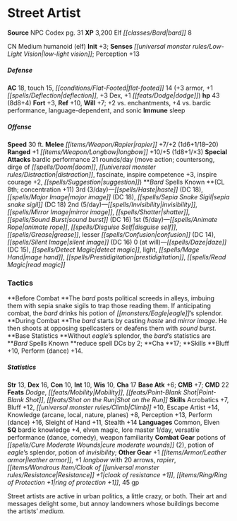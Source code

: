 ﻿---
cssclass: [monsters]
title1: Street Artist
title2: Street Artist
CR: 7
sources:
- name: NPC Codex
  page: 31
  link: http://paizo.com/products/btpy8v3a?Pathfinder-Roleplaying-Game-NPC-Codex
XP: 3200
race: Elf
classes:
- bard 8
alignment: CN
size: Medium
type: humanoid
subtypes:
- elf
initiative:
  bonus: 3
senses:
  low-light vision: true
AC:
  AC: 18
  touch: 15
  flat_footed: 14
  components:
    armor: 3
    deflection: 1
    dex: 3
    dodge: 1
HP:
  HP: 43
  long: 8d8+4
saves:
  fort: 3
  ref: 10
  will: 7
  other: +2 vs. enchantments, +4 vs. bardic performance, language-dependent, and sonic
immunities:
- sleep
speeds:
  base: 30
attacks:
  melee:
  - - text: rapier +7/+2 (1d6+1/18-20)
      entries:
      - - damage: 1d6+1
          crit_range: 18-20
      attack: rapier
      bonus:
      - 7
      - 2
  ranged:
  - - text: +1 longbow +10/+5 (1d8+1/×3)
      entries:
      - - damage: 1d8+1
          crit_multiplier: 3
      attack: +1 longbow
      bonus:
      - 10
      - 5
  special:
  - bardic performance 21 rounds/day (move action; countersong, dirge of doom, distraction,
    fascinate, inspire competence +3, inspire courage +2, suggestion)
spells:
  entries:
  - name: haste
    source: Bard
    level: 3
    DC: 18
  - name: major image
    source: Bard
    level: 3
    DC: 18
  - name: sepia snake sigil
    source: Bard
    level: 3
    DC: 18
  - name: invisibility
    source: Bard
    level: 2
  - name: mirror image
    source: Bard
    level: 2
  - name: shatter
    source: Bard
    level: 2
  - name: sound burst
    source: Bard
    level: 2
    DC: 16
  - name: animate rope
    source: Bard
    level: 1
  - name: disguise self
    source: Bard
    level: 1
  - name: grease
    source: Bard
    level: 1
  - name: lesser confusion
    source: Bard
    level: 1
    DC: 14
  - name: silent image
    source: Bard
    level: 1
    DC: 16
  - name: daze
    source: Bard
    level: 0
    DC: 15
  - name: detect magic
    source: Bard
    level: 0
  - name: light
    source: Bard
    level: 0
  - name: mage hand
    source: Bard
    level: 0
  - name: prestidigitation
    source: Bard
    level: 0
  - name: read magic
    source: Bard
    level: 0
  sources:
  - name: Bard
    type: known
    CL: 8
    concentration: 11
    slots:
      3: 3
      2: 5
      1: 5
      0: at-will
tactics:
  Before Combat: The bard posts political screeds in alleys, imbuing them with sepia
    snake sigils to trap those reading them. If anticipating combat, the bard drinks
    his potion of eagle's splendor.
  During Combat: The bard starts by casting haste and mirror image. He then shoots
    at opposing spellcasters or deafens them with sound burst.
  Base Statistics: Without eagle's splendor, the bard's statistics are Bard Spells
    Known reduce spell DCs by 2; Cha 17; Skills Bluff +10, Perform (dance) +14.
ability_scores:
  STR: 13
  DEX: 16
  CON: 10
  INT: 10
  WIS: 10
  CHA: 17
BAB: 6
CMB: 7
CMD: 22
feats:
- name: Dodge
- name: Mobility
- name: Point-Blank Shot
- name: Shot on the Run
skills:
  Acrobatics: 7
  Bluff: 12
  Climb: 10
  Escape Artist: 14
  Knowledge (arcane): 8
  Knowledge (local): 8
  Knowledge (nature): 8
  Knowledge (planes): 8
  Perception: 13
  Perform (dance): 16
  Sleight of Hand: 11
  Stealth: 14
languages:
- Common
- Elven
special_qualities:
- bardic knowledge +4
- elven magic
- lore master 1/day
- versatile performance (dance, comedy)
- weapon familiarity
gear:
  combat:
  - potions of cure moderate wounds (2)
  - potion of eagle's splendor
  - potion of invisibility
  other:
  - +1 leather armor
  - +1 longbow with 20 arrows
  - rapier
  - cloak of resistance +1
  - ring of protection +1
  - 45 gp
desc_long: Street artists are active in urban politics, a little crazy, or both. Their
  art and messages delight some, but annoy landowners whose buildings become the artists'
  medium.

---

# Street Artist

**Source** NPC Codex pg. 31
**XP** 3,200
Elf _[[classes/Bard|bard]]_ 8

CN Medium humanoid (elf)
**Init** +3; **Senses** _[[universal monster rules/Low-Light Vision|low-light vision]]_; Perception +13

##### Defense

**AC** 18, touch 15, _[[conditions/Flat-Footed|flat-footed]]_ 14 (+3 armor, +1 _[[spells/Deflection|deflection]]_, +3 Dex, +1 _[[feats/Dodge|dodge]]_)
**hp** 43 (8d8+4)
**Fort** +3, **Ref** +10, **Will** +7; +2 vs. enchantments, +4 vs. bardic performance, language-dependent, and sonic
**Immune** sleep

##### Offense
**Speed** 30 ft.
**Melee** _[[items/Weapon/Rapier|rapier]]_ +7/+2 (1d6+1/18–20)
**Ranged** +1 _[[items/Weapon/Longbow|longbow]]_ +10/+5 (1d8+1/×3)
**Special Attacks** bardic performance 21 rounds/day (move action; countersong, dirge of _[[spells/Doom|doom]]_, _[[universal monster rules/Distraction|distraction]]_, fascinate, inspire competence +3, inspire courage +2, _[[spells/Suggestion|suggestion]]_)
**_Bard_ Spells Known **(CL 8th; concentration +11)
3rd (3/day)—_[[spells/Haste|haste]]_ (DC 18), _[[spells/Major Image|major image]]_ (DC 18), _[[spells/Sepia Snake Sigil|sepia snake sigil]]_ (DC 18)
2nd (5/day)—_[[spells/Invisibility|invisibility]]_, _[[spells/Mirror Image|mirror image]]_, _[[spells/Shatter|shatter]]_, _[[spells/Sound Burst|sound burst]]_ (DC 16)
1st (5/day)—_[[spells/Animate Rope|animate rope]]_, _[[spells/Disguise Self|disguise self]]_, _[[spells/Grease|grease]]_, lesser _[[spells/Confusion|confusion]]_ (DC 14), _[[spells/Silent Image|silent image]]_ (DC 16)
0 (at will)—_[[spells/Daze|daze]]_ (DC 15), _[[spells/Detect Magic|detect magic]]_, light, _[[spells/Mage Hand|mage hand]]_, _[[spells/Prestidigitation|prestidigitation]]_, _[[spells/Read Magic|read magic]]_

### Tactics

**Before Combat **The _bard_ posts political screeds in alleys, imbuing them with sepia snake sigils to trap those reading them. If anticipating combat, the _bard_ drinks his potion of _[[monsters/Eagle|eagle]]_’s splendor.
**During Combat **The _bard_ starts by casting _haste_ and _mirror image_. He then shoots at opposing spellcasters or deafens them with _sound burst_.
**Base Statistics **Without _eagle_’s splendor, the _bard_’s statistics are **_Bard_ Spells Known **reduce spell DCs by 2; **Cha **17; **Skills **Bluff +10, Perform (dance) +14.

##### Statistics
**Str** 13, **Dex** 16, **Con** 10, **Int** 10, **Wis** 10, **Cha** 17
**Base Atk** +6; **CMB** +7; **CMD** 22
**Feats** _Dodge_, _[[feats/Mobility|Mobility]]_, _[[feats/Point-Blank Shot|Point-Blank Shot]]_, _[[feats/Shot on the Run|Shot on the Run]]_
**Skills** Acrobatics +7, Bluff +12, _[[universal monster rules/Climb|Climb]]_ +10, Escape Artist +14, Knowledge (arcane, local, nature, planes) +8, Perception +13, Perform (dance) +16, Sleight of Hand +11, Stealth +14
**Languages** Common, Elven
**SQ** bardic knowledge +4, elven magic, lore master 1/day, versatile performance (dance, comedy), weapon familiarity
**Combat Gear** potions of _[[spells/Cure Moderate Wounds|cure moderate wounds]]_ (2), potion of _eagle_’s splendor, potion of _invisibility_; **Other Gear** +1 _[[items/Armor/Leather armor|leather armor]]_, +1 _longbow_ with 20 arrows, _rapier_, _[[items/Wondrous Item/Cloak of _[[universal monster rules/Resistance|Resistance]]_ +1|cloak of _resistance_ +1]]_, _[[items/Ring/Ring of Protection +1|ring of protection +1]]_, 45 gp

Street artists are active in urban politics, a little crazy, or both. Their art and messages delight some, but annoy landowners whose buildings become the artists’ _medium_.